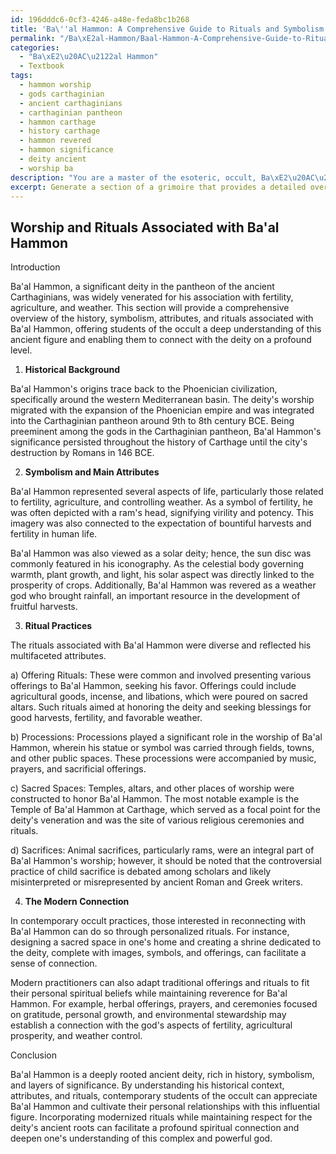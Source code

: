 ```yaml
---
id: 196dddc6-0cf3-4246-a48e-feda8bc1b268
title: 'Ba\''al Hammon: A Comprehensive Guide to Rituals and Symbolism'
permalink: "/Ba\xE2al-Hammon/Baal-Hammon-A-Comprehensive-Guide-to-Rituals-and-Symbolism/"
categories:
  - "Ba\xE2\u20AC\u2122al Hammon"
  - Textbook
tags:
  - hammon worship
  - gods carthaginian
  - ancient carthaginians
  - carthaginian pantheon
  - hammon carthage
  - history carthage
  - hammon revered
  - hammon significance
  - deity ancient
  - worship ba
description: "You are a master of the esoteric, occult, Ba\xE2\u20AC\u2122al Hammon and education, you have written many textbooks on the subject in ways that provide students with rich and deep understanding of the subject. You are being asked to write textbook-like sections on a topic and you do it with full context, explainability, and reliability in accuracy to the true facts of the topic at hand, in a textbook style that a student would easily be able to learn from, in a rich, engaging, and contextual way. Always include relevant context (such as formulas and history), related concepts, and in a way that someone can gain deep insights from."
excerpt: Generate a section of a grimoire that provides a detailed overview and insights into the worship and rituals associated with Ba'al Hammon, including the deity's history, significance, symbolism, main attributes, and key rituals that would enable a student of the occult to gain a rich understanding of this ancient figure.
---
```


## Worship and Rituals Associated with Ba'al Hammon

Introduction

Ba'al Hammon, a significant deity in the pantheon of the ancient Carthaginians, was widely venerated for his association with fertility, agriculture, and weather. This section will provide a comprehensive overview of the history, symbolism, attributes, and rituals associated with Ba'al Hammon, offering students of the occult a deep understanding of this ancient figure and enabling them to connect with the deity on a profound level.

1. **Historical Background**

Ba'al Hammon's origins trace back to the Phoenician civilization, specifically around the western Mediterranean basin. The deity's worship migrated with the expansion of the Phoenician empire and was integrated into the Carthaginian pantheon around 9th to 8th century BCE. Being preeminent among the gods in the Carthaginian pantheon, Ba'al Hammon's significance persisted throughout the history of Carthage until the city's destruction by Romans in 146 BCE.

2. **Symbolism and Main Attributes**

Ba'al Hammon represented several aspects of life, particularly those related to fertility, agriculture, and controlling weather. As a symbol of fertility, he was often depicted with a ram's head, signifying virility and potency. This imagery was also connected to the expectation of bountiful harvests and fertility in human life.

Ba'al Hammon was also viewed as a solar deity; hence, the sun disc was commonly featured in his iconography. As the celestial body governing warmth, plant growth, and light, his solar aspect was directly linked to the prosperity of crops. Additionally, Ba'al Hammon was revered as a weather god who brought rainfall, an important resource in the development of fruitful harvests.

3. **Ritual Practices**

The rituals associated with Ba'al Hammon were diverse and reflected his multifaceted attributes.

a) Offering Rituals: These were common and involved presenting various offerings to Ba'al Hammon, seeking his favor. Offerings could include agricultural goods, incense, and libations, which were poured on sacred altars. Such rituals aimed at honoring the deity and seeking blessings for good harvests, fertility, and favorable weather.

b) Processions: Processions played a significant role in the worship of Ba'al Hammon, wherein his statue or symbol was carried through fields, towns, and other public spaces. These processions were accompanied by music, prayers, and sacrificial offerings.

c) Sacred Spaces: Temples, altars, and other places of worship were constructed to honor Ba'al Hammon. The most notable example is the Temple of Ba'al Hammon at Carthage, which served as a focal point for the deity's veneration and was the site of various religious ceremonies and rituals.

d) Sacrifices: Animal sacrifices, particularly rams, were an integral part of Ba'al Hammon's worship; however, it should be noted that the controversial practice of child sacrifice is debated among scholars and likely misinterpreted or misrepresented by ancient Roman and Greek writers.

4. **The Modern Connection**

In contemporary occult practices, those interested in reconnecting with Ba'al Hammon can do so through personalized rituals. For instance, designing a sacred space in one's home and creating a shrine dedicated to the deity, complete with images, symbols, and offerings, can facilitate a sense of connection.

Modern practitioners can also adapt traditional offerings and rituals to fit their personal spiritual beliefs while maintaining reverence for Ba'al Hammon. For example, herbal offerings, prayers, and ceremonies focused on gratitude, personal growth, and environmental stewardship may establish a connection with the god's aspects of fertility, agricultural prosperity, and weather control.

Conclusion

Ba'al Hammon is a deeply rooted ancient deity, rich in history, symbolism, and layers of significance. By understanding his historical context, attributes, and rituals, contemporary students of the occult can appreciate Ba'al Hammon and cultivate their personal relationships with this influential figure. Incorporating modernized rituals while maintaining respect for the deity's ancient roots can facilitate a profound spiritual connection and deepen one's understanding of this complex and powerful god.
